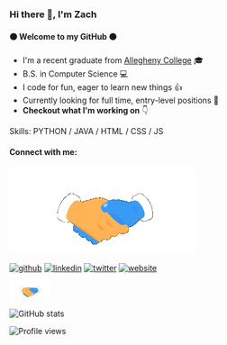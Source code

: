 ### Hi there 👋, I'm Zach
#### :black_circle: Welcome to my GitHub :black_circle:

* I'm a recent graduate from [Allegheny College](https://allegheny.edu/) :mortar_board:
* B.S. in Computer Science :computer:
* I code for fun, eager to learn new things :thumbsup:
* Currently looking for full time, entry-level positions :office:
* __Checkout what I'm working on__ :point_down:


Skills: PYTHON / JAVA / HTML / CSS / JS


#### __Connect with me:__
![handshake](https://github.com/leonardoz15/leonardoz15/blob/master/assets/Handshake.gif)


[<img src='https://cdn.jsdelivr.net/npm/simple-icons@3.0.1/icons/github.svg' alt='github' height='40'>](https://github.com/leonardoz15)  [<img src='https://cdn.jsdelivr.net/npm/simple-icons@3.0.1/icons/linkedin.svg' alt='linkedin' height='40'>](https://www.linkedin.com/in/ZacharyLeonardo/)  [<img src='https://cdn.jsdelivr.net/npm/simple-icons@3.0.1/icons/twitter.svg' alt='twitter' height='40'>](https://twitter.com/ZachLeonardoAC)  [<img src='https://cdn.jsdelivr.net/npm/simple-icons@3.0.1/icons/icloud.svg' alt='website' height='40'>](https://www.zacharyleonardo.com/)

<img src="https://github.com/leonardoz15/leonardoz15/blob/master/assets/Handshake.gif" height="33px"/>

![GitHub stats](https://github-readme-stats.vercel.app/api?username=leonardoz15&show_icons=true)  

![Profile views](https://gpvc.arturio.dev/leonardoz15)  
